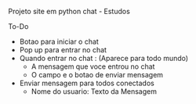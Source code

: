 Projeto site em python chat - Estudos

To-Do
- Botao para iniciar o chat
- Pop up para entrar no chat
- Quando entrar no chat : (Aparece para todo mundo)
    - A mensagem que voce entrou no chat
    - O campo e o botao de enviar mensagem
- Enviar mensagem para todos conectados
    - Nome do usuario: Texto da Mensagem